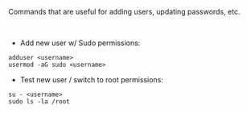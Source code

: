 Commands that are useful for adding users, updating passwords, etc.

<br>

- Add new user w/ Sudo permissions:

```shell
adduser <username>
usermod -aG sudo <username>
```

- Test new user / switch to root permissions:

```shell
su - <username>
sudo ls -la /root
```

<br>
